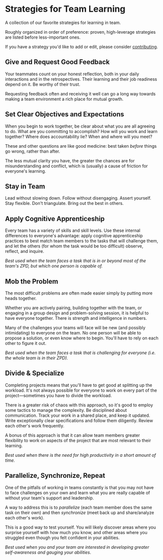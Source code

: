 # Strategies for Team Learning

A collection of our favorite strategies for learning in team.

Roughly organized in order of preference: proven, high-leverage strategies are listed before less-important ones.

If you have a strategy you'd like to add or edit, please consider [contributing](../CONTRIBUTING.md).

## Give and Request Good Feedback

Your teammates count on your honest reflection, both in your daily interactions and in the retrospectives. Their learning and their job readiness depend on it. Be worthy of their trust.

Requesting feedback often and receiving it well can go a long way towards making a team environment a rich place for mutual growth.

## Set Clear Objectives and Expectations

When you begin to work together, be clear about what you are all agreeing to do. What are you committing to accomplish? How will you work and learn together? Where does accountability lie? When and where will you meet?

These and other questions are like good medicine: best taken _before_ things go wrong, rather than after.

The less mutual clarity you have, the greater the chances are for misunderstanding and conflict, which is (usually) a cause of friction for everyone's learning.

## Stay in Team

Lead without slowing down. Follow without disengaging. Assert yourself. Stay flexible. Don't triangulate. Bring out the best in others.

## Apply Cognitive Apprenticeship

Every team has a variety of skills and skill levels. Use these internal differences to everyone's advantage: apply cognitive apprenticeship practices to best match team members to the tasks that will challenge them, and let the others (for whom the task would be too difficult) observe, reflect, and inquire.

_Best used when the team faces a task that is in or beyond most of the team's ZPD, but which one person is capable of._

## Mob the Problem

The most difficult problems are often made easier simply by putting more heads together.

Whether you are actively pairing, building together with the team, or engaging in a group design and problem-solving session, it is helpful to have everyone together. There is strength and intelligence in numbers.

Many of the challenges your teams will face will be new (and possibly intimidating) to everyone on the team. No one person will be able to propose a solution, or even know where to begin. You'll have to rely on each other to figure it out.

_Best used when the team faces a task that is challenging for everyone (i.e. the whole team is in their ZPD)._

## Divide & Specialize

Completing projects means that you'll have to get good at splitting up the workload. It's not always possible for everyone to work on every part of the project—sometimes you have to divide the workload.

There is a greater risk of chaos with this approach, so it's good to employ some tactics to manage the complexity. Be disciplined about communication. Track your work in a shared place, and keep it updated. Write exceptionally clear specifications and follow them diligently. Review each other's work frequently.

A bonus of this approach is that it can allow team members greater flexibility to work on aspects of the project that are most relevant to their learning.

_Best used when there is the need for high productivity in a short amount of time._

## Parallelize, Synchronize, Repeat

One of the pitfalls of working in teams constantly is that you may not have to face challenges on your own and learn what you are really capable of without your team's support and leadership.

A way to address this is to _parallelize_ (each team member does the same task on their own) and then _synchronize_ (meet back up and share/analyze each other's work).

This is a good way to test yourself. You will likely discover areas where you surprise yourself with how much you know, and other areas where you struggled even though you felt confident in your abilities.

_Best used when you and your team are interested in developing greater self-awareness and gauging your abilities_.
